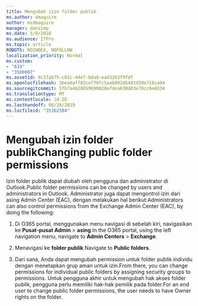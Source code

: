 ```yaml
---
title: Mengubah izin folder publik
ms.author: dmaguire
author: msdmaguire
manager: dansimp
ms.date: 5/9/2018
ms.audience: ITPro
ms.topic: article
ROBOTS: NOINDEX, NOFOLLOW
localization_priority: Normal
ms.custom:
- "633"
- "3500007"
ms.assetid: 0c37ab75-c81c-44e7-bda8-ea43263f9fdf
ms.openlocfilehash: 3bea0aff82cef78fc5aab892d6401d39e718ca94
ms.sourcegitcommit: 5fb7a4b28859690020efdea630d03e70cc0e6334
ms.translationtype: MT
ms.contentlocale: id-ID
ms.lasthandoff: 06/28/2019
ms.locfileid: "35362504"
---
```

# <a name="changing-public-folder-permissions"></a><span data-ttu-id="6b51c-102">Mengubah izin folder publik</span><span class="sxs-lookup"><span data-stu-id="6b51c-102">Changing public folder permissions</span></span>

<span data-ttu-id="6b51c-103">Izin folder publik dapat diubah oleh pengguna dan administrator di Outlook.</span><span class="sxs-lookup"><span data-stu-id="6b51c-103">Public folder permissions can be changed by users and administrators in Outlook.</span></span> <span data-ttu-id="6b51c-104">Administrator juga dapat mengontrol izin dari asing Admin Center (EAC), dengan melakukan hal berikut:</span><span class="sxs-lookup"><span data-stu-id="6b51c-104">Administrators can also control permissions from the Exchange Admin Center (EAC), by doing the following:</span></span>
  
1. <span data-ttu-id="6b51c-105">Di O365 portal, menggunakan menu navigasi di sebelah kiri, navigasikan ke **Pusat-pusat Admin** \> **asing**.</span><span class="sxs-lookup"><span data-stu-id="6b51c-105">In the O365 portal, using the left navigation menu, navigate to **Admin Centers** \> **Exchange**.</span></span>

2. <span data-ttu-id="6b51c-106">Menavigasi ke **folder publik**.</span><span class="sxs-lookup"><span data-stu-id="6b51c-106">Navigate to **Public folders**.</span></span>

3. <span data-ttu-id="6b51c-107">Dari sana, Anda dapat mengubah permission untuk folder publik individu dengan menetapkan grup aman untuk izin.</span><span class="sxs-lookup"><span data-stu-id="6b51c-107">From there, you can change permissions for individual public folders by assigning security groups to permissions.</span></span> <span data-ttu-id="6b51c-108">Untuk pengguna akhir untuk mengubah hak akses folder publik, pengguna perlu memiliki hak-hak pemilik pada folder.</span><span class="sxs-lookup"><span data-stu-id="6b51c-108">For an end user to change public folder permissions, the user needs to have Owner rights on the folder.</span></span>
